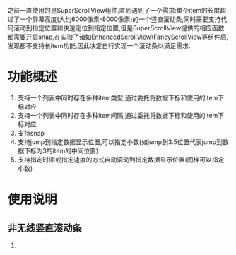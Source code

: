 之前一直使用的是SuperScrollView组件,直到遇到了一个需求:单个item的长度超过了一个屏幕高度(大约6000像素-8000像素)的一个竖直滚动条,同时需要支持代码滚动到指定位置和快速定位到指定位置,但是SuperScrollView提供的相应函数都需要开启snap,在实验了诸如[EnhancedScrollView](https://github.com/tinyantstudio/EnhancedScrollView)\\[FancyScrollView](https://github.com/setchi/FancyScrollView)等组件后,发现都不支持长item功能,因此决定自行实现一个滚动条以满足需求.
# 功能概述
1. 支持一个列表中同时存在多种item类型,通过委托将数据下标和使用的item下标对应
2. 支持一个列表中同时存在多种item间隔,通过委托将数据下标和使用的item下标对应
3. 支持snap
4. 支持jump到指定数据显示位置,可以指定小数(如jump到3.5位置代表jump到数据下标为3的item的中间位置)
5. 支持指定时间或指定速度的方式自动滚动到指定数据显示位置(同样可以指定小数)
# 使用说明
## 非无线竖直滚动条
1. 
